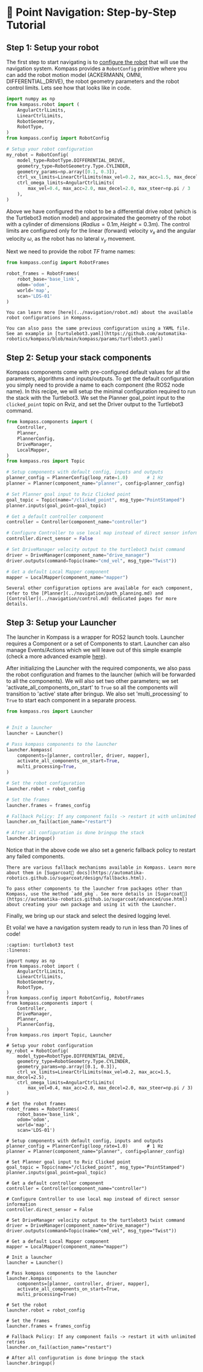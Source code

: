 # 🎯 Point Navigation: Step-by-Step Tutorial

## Step 1: Setup your robot

The first step to start navigating is to [configure the robot](../navigation/robot.md) that will use the navigation system. Kompass provides a `RobotConfig` primitive where you can add the robot motion model (ACKERMANN, OMNI, DIFFERENTIAL_DRIVE), the robot geometry parameters and the robot control limits. Lets see how that looks like in code.

```python
import numpy as np
from kompass.robot import (
    AngularCtrlLimits,
    LinearCtrlLimits,
    RobotGeometry,
    RobotType,
)
from kompass.config import RobotConfig

# Setup your robot configuration
my_robot = RobotConfig(
    model_type=RobotType.DIFFERENTIAL_DRIVE,
    geometry_type=RobotGeometry.Type.CYLINDER,
    geometry_params=np.array([0.1, 0.3]),
    ctrl_vx_limits=LinearCtrlLimits(max_vel=0.2, max_acc=1.5, max_decel=2.5),
    ctrl_omega_limits=AngularCtrlLimits(
        max_vel=0.4, max_acc=2.0, max_decel=2.0, max_steer=np.pi / 3
    ),
)
```

Above we have configured the robot to be a differential drive robot (which is the Turtlebot3 motion model) and approximated the geometry of the robot with a cylinder of dimensions $(Radius = 0.1m, Height = 0.3m)$. The control limits are configured only for the linear (forward) velocity $v_x$ and the angular velocity $\omega$, as the robot has no lateral $v_y$ movement.

Next we need to provide the robot $TF$ frame names:

```python
from kompass.config import RobotFrames

robot_frames = RobotFrames(
    robot_base='base_link',
    odom='odom',
    world='map',
    scan='LDS-01'
)
```

```{seealso}
You can learn more [here](../navigation/robot.md) about the available robot configurations in Kompass.
```

```{note}
You can also pass the same previous configuration using a YAML file. See an example in [turtulebot3.yaml](https://github.com/automatika-robotics/kompass/blob/main/kompass/params/turtlebot3.yaml)
```

## Step 2: Setup your stack components

Kompass components come with pre-configured default values for all the parameters, algorithms and inputs/outputs. To get the default configuration you simply need to provide a name to each component (the ROS2 node name). In this recipe, we will setup the minimal configuration required to run the stack with the Turtlebot3. We set the Planner goal_point input to the `clicked_point` topic on Rviz, and set the Driver output to the Turtlebot3 command.

```python
from kompass.components import (
    Controller,
    Planner,
    PlannerConfig,
    DriveManager,
    LocalMapper,
)
from kompass.ros import Topic

# Setup components with default config, inputs and outputs
planner_config = PlannerConfig(loop_rate=1.0)       # 1 Hz
planner = Planner(component_name="planner", config=planner_config)

# Set Planner goal input to Rviz Clicked point
goal_topic = Topic(name="/clicked_point", msg_type="PointStamped")
planner.inputs(goal_point=goal_topic)

# Get a default controller component
controller = Controller(component_name="controller")

# Configure Controller to use local map instead of direct sensor information
controller.direct_sensor = False

# Set DriveManager velocity output to the turtlebot3 twist command
driver = DriveManager(component_name="drive_manager")
driver.outputs(command=Topic(name="cmd_vel", msg_type="Twist"))

# Get a default Local Mapper component
mapper = LocalMapper(component_name="mapper")
```

```{seealso}
Several other configuration options are available for each component, refer to the [Planner](../navigation/path_planning.md) and [Controller](../navigation/control.md) dedicated pages for more details.
```

## Step 3: Setup your Launcher

The launcher in Kompass is a wrapper for ROS2 launch tools. Launcher requires a Component or a set of Components to start. Launcher can also manage Events/Actions which we will leave out of this simple example (check a more advanced example [here](events_actions.md)).

After initializing the Launcher with the required components, we also pass the robot configuration and frames to the launcher (which will be forwarded to all the components). We will also set two other parameters; we set 'activate_all_components_on_start' to `True` so all the components will transition to 'active' state after bringup. We also set 'multi_processing' to `True` to start each component in a separate process.


```python
from kompass.ros import Launcher


# Init a launcher
launcher = Launcher()

# Pass kompass components to the launcher
launcher.kompass(
    components=[planner, controller, driver, mapper],
    activate_all_components_on_start=True,
    multi_processing=True,
)

# Set the robot configuration
launcher.robot = robot_config

# Set the frames
launcher.frames = frames_config

# Fallback Policy: If any component fails -> restart it with unlimited retries
launcher.on_fail(action_name="restart")

# After all configuration is done bringup the stack
launcher.bringup()
```

Notice that in the above code we also set a generic fallback policy to restart any failed components.

```{seealso}
There are various fallback mechanisms available in Kompass. Learn more about them in [Sugarcoat🍬 docs](https://automatika-robotics.github.io/sugarcoat/design/fallbacks.html).
```

```{seealso}
To pass other components to the launcher from packages other than Kompass, use the method `add_pkg`. See more details in [Sugarcoat🍬](https://automatika-robotics.github.io/sugarcoat/advanced/use.html) about creating your own package and using it with the Launcher.
```

Finally, we bring up our stack and select the desired logging level.

Et voila! we have a navigation system ready to run in less than 70 lines of code!

```{code-block} python
:caption: turtlebot3 test
:linenos:

import numpy as np
from kompass.robot import (
    AngularCtrlLimits,
    LinearCtrlLimits,
    RobotGeometry,
    RobotType,
)
from kompass.config import RobotConfig, RobotFrames
from kompass.components import (
    Controller,
    DriveManager,
    Planner,
    PlannerConfig,
)
from kompass.ros import Topic, Launcher

# Setup your robot configuration
my_robot = RobotConfig(
    model_type=RobotType.DIFFERENTIAL_DRIVE,
    geometry_type=RobotGeometry.Type.CYLINDER,
    geometry_params=np.array([0.1, 0.3]),
    ctrl_vx_limits=LinearCtrlLimits(max_vel=0.2, max_acc=1.5, max_decel=2.5),
    ctrl_omega_limits=AngularCtrlLimits(
        max_vel=0.4, max_acc=2.0, max_decel=2.0, max_steer=np.pi / 3)
)

# Set the robot frames
robot_frames = RobotFrames(
    robot_base='base_link',
    odom='odom',
    world='map',
    scan='LDS-01')

# Setup components with default config, inputs and outputs
planner_config = PlannerConfig(loop_rate=1.0)       # 1 Hz
planner = Planner(component_name="planner", config=planner_config)

# Set Planner goal input to Rviz Clicked point
goal_topic = Topic(name="/clicked_point", msg_type="PointStamped")
planner.inputs(goal_point=goal_topic)

# Get a default controller component
controller = Controller(component_name="controller")

# Configure Controller to use local map instead of direct sensor information
controller.direct_sensor = False

# Set DriveManager velocity output to the turtlebot3 twist command
driver = DriveManager(component_name="drive_manager")
driver.outputs(command=Topic(name="cmd_vel", msg_type="Twist"))

# Get a default Local Mapper component
mapper = LocalMapper(component_name="mapper")

# Init a launcher
launcher = Launcher()

# Pass kompass components to the launcher
launcher.kompass(
    components=[planner, controller, driver, mapper],
    activate_all_components_on_start=True,
    multi_processing=True)

# Set the robot
launcher.robot = robot_config

# Set the frames
launcher.frames = frames_config

# Fallback Policy: If any component fails -> restart it with unlimited retries
launcher.on_fail(action_name="restart")

# After all configuration is done bringup the stack
launcher.bringup()
```
